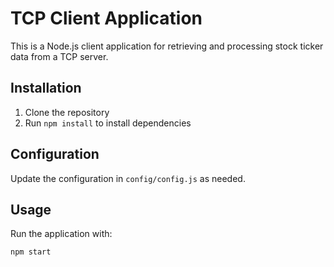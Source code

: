 # TCP Client Application

This is a Node.js client application for retrieving and processing stock ticker data from a TCP server.

## Installation

1. Clone the repository
2. Run `npm install` to install dependencies

## Configuration

Update the configuration in `config/config.js` as needed.

## Usage

Run the application with:

```bash
npm start
